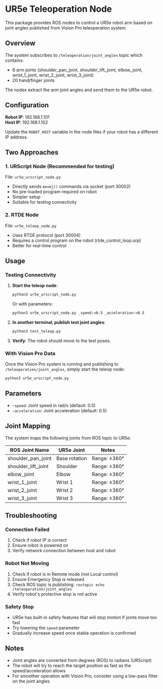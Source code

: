 # UR5e Teleoperation Node

This package provides ROS nodes to control a UR5e robot arm based on joint angles published from Vision Pro teleoperation system.

## Overview

The system subscribes to `/teleoperation/joint_angles` topic which contains:
- 6 arm joints (shoulder_pan_joint, shoulder_lift_joint, elbow_joint, wrist_1_joint, wrist_2_joint, wrist_3_joint)
- 20 hand/finger joints

The nodes extract the arm joint angles and send them to the UR5e robot.

## Configuration

**Robot IP**: 192.168.1.101  
**Host IP**: 192.168.1.102

Update the `ROBOT_HOST` variable in the node files if your robot has a different IP address.

## Two Approaches

### 1. URScript Node (Recommended for testing)

File: `ur5e_urscript_node.py`

- Directly sends `movej()` commands via socket (port 30002)
- No pre-loaded program required on robot
- Simpler setup
- Suitable for testing connectivity

### 2. RTDE Node

File: `ur5e_teleop_node.py`

- Uses RTDE protocol (port 30004)
- Requires a control program on the robot (rtde_control_loop.urp)
- Better for real-time control

## Usage

### Testing Connectivity

1. **Start the teleop node**:
   ```bash
   python3 ur5e_urscript_node.py
   ```
   Or with parameters:
   ```bash
   python3 ur5e_urscript_node.py _speed:=0.5 _acceleration:=0.5
   ```

2. **In another terminal, publish test joint angles**:
   ```bash
   python3 test_teleop.py
   ```

3. **Verify**: The robot should move to the test poses.

### With Vision Pro Data

Once the Vision Pro system is running and publishing to `/teleoperation/joint_angles`, simply start the teleop node:

```bash
python3 ur5e_urscript_node.py
```

## Parameters

- `~speed`: Joint speed in rad/s (default: 0.5)
- `~acceleration`: Joint acceleration (default: 0.5)

## Joint Mapping

The system maps the following joints from ROS topic to UR5e:

| ROS Joint Name | UR5e Joint | Notes |
|---------------|-----------|-------|
| shoulder_pan_joint | Base rotation | Range: ±360° |
| shoulder_lift_joint | Shoulder | Range: ±360° |
| elbow_joint | Elbow | Range: ±360° |
| wrist_1_joint | Wrist 1 | Range: ±360° |
| wrist_2_joint | Wrist 2 | Range: ±360° |
| wrist_3_joint | Wrist 3 | Range: ±360° |

## Troubleshooting

### Connection Failed

1. Check if robot IP is correct
2. Ensure robot is powered on
3. Verify network connection between host and robot

### Robot Not Moving

1. Check if robot is in Remote mode (not Local control)
2. Ensure Emergency Stop is released
3. Check ROS topic is publishing: `rostopic echo /teleoperation/joint_angles`
4. Verify robot's protective stop is not active

### Safety Stop

- UR5e has built-in safety features that will stop motion if joints move too fast
- Try lowering the `speed` parameter
- Gradually increase speed once stable operation is confirmed

## Notes

- Joint angles are converted from degrees (ROS) to radians (URScript)
- The robot will try to reach the target position as fast as the speed/acceleration allows
- For smoother operation with Vision Pro, consider using a low-pass filter on the joint angles

